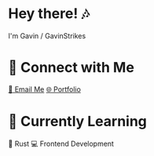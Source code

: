 # Hey there! 🎶

I'm Gavin / GavinStrikes

# 🚀 Connect with Me
[📧 Email Me](mailto:contact@gavinstrikes.wtf)
[🌐 Portfolio](https://gavinstrikes.wtf/)


# 🌱 Currently Learning
🦀 Rust
💻 Frontend Development



